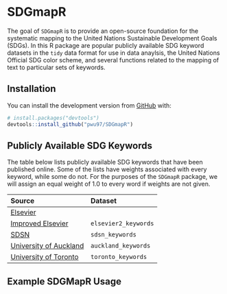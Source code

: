 
<!-- README.md is generated from README.Rmd. Please edit that file -->

# SDGmapR

<!-- badges: start -->
<!-- badges: end -->

The goal of `SDGmapR` is to provide an open-source foundation for the
systematic mapping to the United Nations Sustainable Development Goals
(SDGs). In this R package are popular publicly available SDG keyword
datasets in the `tidy` data format for use in data anaylsis, the United
Nations Official SDG color scheme, and several functions related to the
mapping of text to particular sets of keywords.

## Installation

You can install the development version from
[GitHub](https://github.com/) with:

``` r
# install.packages("devtools")
devtools::install_github("pwu97/SDGmapR")
```

## Publicly Available SDG Keywords

The table below lists publicly available SDG keywords that have been
published online. Some of the lists have weights associated with every
keyword, while some do not. For the purposes of the `SDGmapR` package,
we will assign an equal weight of 1.0 to every word if weights are not
given.

| Source                                                                                                          | Dataset              |
|:----------------------------------------------------------------------------------------------------------------|:---------------------|
| [Elsevier](https://data.mendeley.com/datasets/87txkw7khs/1)                                                     |                      |
| [Improved Elsevier](https://data.mendeley.com/datasets/9sxdykm8s4/2)                                            | `elsevier2_keywords` |
| [SDSN](https://ap-unsdsn.org/regional-initiatives/universities-sdgs/)                                           | `sdsn_keywords`      |
| [University of Auckland](https://www.sdgmapping.auckland.ac.nz/)                                                | `auckland_keywords`  |
| [University of Toronto](https://data.utoronto.ca/sustainable-development-goals-sdg-report/sdg-report-appendix/) | `toronto_keywords`   |

## Example SDGMapR Usage

<!-- What is special about using `README.Rmd` instead of just `README.md`? You can include R chunks like so: -->
<!-- ```{r cars} -->
<!-- summary(cars) -->
<!-- ``` -->
<!-- You'll still need to render `README.Rmd` regularly, to keep `README.md` up-to-date. `devtools::build_readme()` is handy for this. You could also use GitHub Actions to re-render `README.Rmd` every time you push. An example workflow can be found here: <https://github.com/r-lib/actions/tree/master/examples>. -->
<!-- You can also embed plots, for example: -->
<!-- ```{r pressure, echo = FALSE} -->
<!-- plot(pressure) -->
<!-- ``` -->
<!-- In that case, don't forget to commit and push the resulting figure files, so they display on GitHub and CRAN. -->
